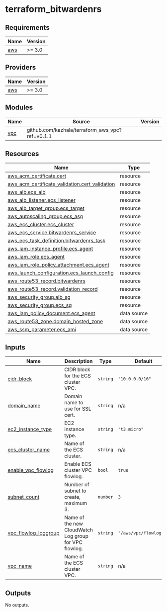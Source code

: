 # terraform_bitwardenrs

<!-- BEGINNING OF PRE-COMMIT-TERRAFORM DOCS HOOK -->
## Requirements

| Name | Version |
|------|---------|
| <a name="requirement_aws"></a> [aws](#requirement\_aws) | >= 3.0 |

## Providers

| Name | Version |
|------|---------|
| <a name="provider_aws"></a> [aws](#provider\_aws) | >= 3.0 |

## Modules

| Name | Source | Version |
|------|--------|---------|
| <a name="module_vpc"></a> [vpc](#module\_vpc) | github.com/kazhala/terraform_aws_vpc?ref=v0.1.1 |  |

## Resources

| Name | Type |
|------|------|
| [aws_acm_certificate.cert](https://registry.terraform.io/providers/hashicorp/aws/latest/docs/resources/acm_certificate) | resource |
| [aws_acm_certificate_validation.cert_validation](https://registry.terraform.io/providers/hashicorp/aws/latest/docs/resources/acm_certificate_validation) | resource |
| [aws_alb.ecs_alb](https://registry.terraform.io/providers/hashicorp/aws/latest/docs/resources/alb) | resource |
| [aws_alb_listener.ecs_listener](https://registry.terraform.io/providers/hashicorp/aws/latest/docs/resources/alb_listener) | resource |
| [aws_alb_target_group.ecs_target](https://registry.terraform.io/providers/hashicorp/aws/latest/docs/resources/alb_target_group) | resource |
| [aws_autoscaling_group.ecs_asg](https://registry.terraform.io/providers/hashicorp/aws/latest/docs/resources/autoscaling_group) | resource |
| [aws_ecs_cluster.ecs_cluster](https://registry.terraform.io/providers/hashicorp/aws/latest/docs/resources/ecs_cluster) | resource |
| [aws_ecs_service.bitwardenrs_service](https://registry.terraform.io/providers/hashicorp/aws/latest/docs/resources/ecs_service) | resource |
| [aws_ecs_task_definition.bitwardenrs_task](https://registry.terraform.io/providers/hashicorp/aws/latest/docs/resources/ecs_task_definition) | resource |
| [aws_iam_instance_profile.ecs_agent](https://registry.terraform.io/providers/hashicorp/aws/latest/docs/resources/iam_instance_profile) | resource |
| [aws_iam_role.ecs_agent](https://registry.terraform.io/providers/hashicorp/aws/latest/docs/resources/iam_role) | resource |
| [aws_iam_role_policy_attachment.ecs_agent](https://registry.terraform.io/providers/hashicorp/aws/latest/docs/resources/iam_role_policy_attachment) | resource |
| [aws_launch_configuration.ecs_launch_config](https://registry.terraform.io/providers/hashicorp/aws/latest/docs/resources/launch_configuration) | resource |
| [aws_route53_record.bitwardenrs](https://registry.terraform.io/providers/hashicorp/aws/latest/docs/resources/route53_record) | resource |
| [aws_route53_record.validation_record](https://registry.terraform.io/providers/hashicorp/aws/latest/docs/resources/route53_record) | resource |
| [aws_security_group.alb_sg](https://registry.terraform.io/providers/hashicorp/aws/latest/docs/resources/security_group) | resource |
| [aws_security_group.ecs_sg](https://registry.terraform.io/providers/hashicorp/aws/latest/docs/resources/security_group) | resource |
| [aws_iam_policy_document.ecs_agent](https://registry.terraform.io/providers/hashicorp/aws/latest/docs/data-sources/iam_policy_document) | data source |
| [aws_route53_zone.domain_hosted_zone](https://registry.terraform.io/providers/hashicorp/aws/latest/docs/data-sources/route53_zone) | data source |
| [aws_ssm_parameter.ecs_ami](https://registry.terraform.io/providers/hashicorp/aws/latest/docs/data-sources/ssm_parameter) | data source |

## Inputs

| Name | Description | Type | Default | Required |
|------|-------------|------|---------|:--------:|
| <a name="input_cidr_block"></a> [cidr\_block](#input\_cidr\_block) | CIDR block for the ECS cluster VPC. | `string` | `"10.0.0.0/16"` | no |
| <a name="input_domain_name"></a> [domain\_name](#input\_domain\_name) | Domain name to use for SSL cert. | `string` | n/a | yes |
| <a name="input_ec2_instance_type"></a> [ec2\_instance\_type](#input\_ec2\_instance\_type) | EC2 instance type. | `string` | `"t3.micro"` | no |
| <a name="input_ecs_cluster_name"></a> [ecs\_cluster\_name](#input\_ecs\_cluster\_name) | Name of the ECS cluster. | `string` | n/a | yes |
| <a name="input_enable_vpc_flowlog"></a> [enable\_vpc\_flowlog](#input\_enable\_vpc\_flowlog) | Enable ECS cluster VPC flowlog. | `bool` | `true` | no |
| <a name="input_subnet_count"></a> [subnet\_count](#input\_subnet\_count) | Number of subnet to create, maximum 3. | `number` | `3` | no |
| <a name="input_vpc_flowlog_loggroup"></a> [vpc\_flowlog\_loggroup](#input\_vpc\_flowlog\_loggroup) | Name of the new CloudWatch Log group for VPC flowlog. | `string` | `"/aws/vpc/flowlogs/"` | no |
| <a name="input_vpc_name"></a> [vpc\_name](#input\_vpc\_name) | Name of the ECS cluster VPC. | `string` | n/a | yes |

## Outputs

No outputs.
<!-- END OF PRE-COMMIT-TERRAFORM DOCS HOOK -->
